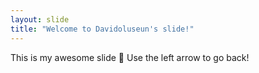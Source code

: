 ```yaml
---
layout: slide
title: "Welcome to Davidoluseun's slide!"
---
```

This is my awesome slide :tada:
Use the left arrow to go back!
